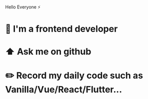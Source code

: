 Hello Everyone :zap:

# :green_heart: I'm a frontend developer
# :arrow_up: Ask me on github
# :pencil2: Record my daily code such as Vanilla/Vue/React/Flutter...